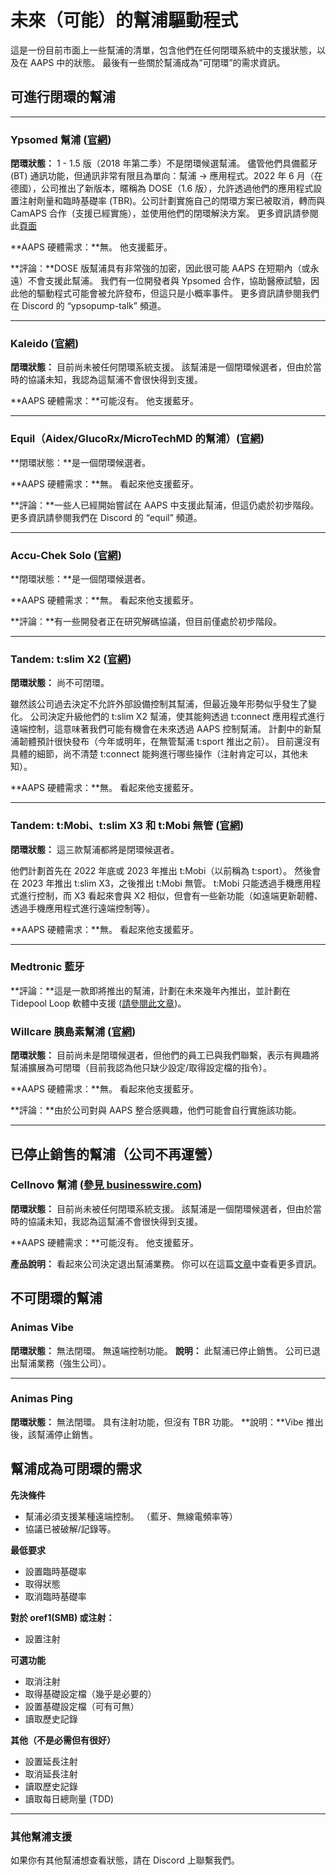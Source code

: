 # 未來（可能）的幫浦驅動程式

這是一份目前市面上一些幫浦的清單，包含他們在任何閉環系統中的支援狀態，以及在 AAPS 中的狀態。 最後有一些關於幫浦成為“可閉環”的需求資訊。

## 可進行閉環的幫浦

* * *

### Ypsomed 幫浦 ([官網](https://www.ypsomed.com/en/diabetes-care-mylife.html))

**閉環狀態：** 1 - 1.5 版（2018 年第二季）不是閉環候選幫浦。 儘管他們具備藍牙 (BT) 通訊功能，但通訊非常有限且為單向：幫浦 -> 應用程式。2022 年 6 月（在德國），公司推出了新版本，暱稱為 DOSE（1.6 版），允許透過他們的應用程式設置注射劑量和臨時基礎率 (TBR)。公司計劃實施自己的閉環方案已被取消，轉而與 CamAPS 合作（支援已經實施），並使用他們的閉環解決方案。 更多資訊請參閱此[頁面](https://www.mylife-diabetescare.com/en/loop-program.html)

**AAPS 硬體需求：**無。 他支援藍牙。

**評論：**DOSE 版幫浦具有非常強的加密，因此很可能 AAPS 在短期內（或永遠）不會支援此幫浦。 我們有一位開發者與 Ypsomed 合作，協助醫療試驗，因此他的驅動程式可能會被允許發布，但這只是小概率事件。 更多資訊請參閱我們在 Discord 的 “ypsopump-talk” 頻道。

* * *

### Kaleido ([官網](https://www.hellokaleido.com/))

**閉環狀態：** 目前尚未被任何閉環系統支援。 該幫浦是一個閉環候選者，但由於當時的協議未知，我認為這幫浦不會很快得到支援。

**AAPS 硬體需求：**可能沒有。 他支援藍牙。

* * *

### Equil（Aidex/GlucoRx/MicroTechMD 的幫浦）([官網](https://www.glucorx.ie/glucorx-equil/))

**閉環狀態：**是一個閉環候選者。

**AAPS 硬體需求：**無。 看起來他支援藍牙。

**評論：**一些人已經開始嘗試在 AAPS 中支援此幫浦，但這仍處於初步階段。 更多資訊請參閱我們在 Discord 的 “equil” 頻道。

* * *

### Accu-Chek Solo ([官網](https://www.roche.com/media/releases/med-cor-2018-07-23.htm))

**閉環狀態：**是一個閉環候選者。

**AAPS 硬體需求：**無。 看起來他支援藍牙。

**評論：**有一些開發者正在研究解碼協議，但目前僅處於初步階段。

* * *

### Tandem: t:slim X2 ([官網](https://www.tandemdiabetes.com/))

**閉環狀態：** 尚不可閉環。

雖然該公司過去決定不允許外部設備控制其幫浦，但最近幾年形勢似乎發生了變化。 公司決定升級他們的 t:slim X2 幫浦，使其能夠透過 t:connect 應用程式進行遠端控制，這意味著我們可能有機會在未來透過 AAPS 控制幫浦。 計劃中的新幫浦韌體預計很快發布（今年或明年，在無管幫浦 t:sport 推出之前）。 目前還沒有具體的細節，尚不清楚 t:connect 能夠進行哪些操作（注射肯定可以，其他未知）。

**AAPS 硬體需求：**無。 看起來他支援藍牙。

* * *

### Tandem: t:Mobi、t:slim X3 和 t:Mobi 無管 ([官網](https://www.tandemdiabetes.com/about-us/pipeline))

**閉環狀態：** 這三款幫浦都將是閉環候選者。

他們計劃首先在 2022 年底或 2023 年推出 t:Mobi（以前稱為 t:sport）。 然後會在 2023 年推出 t:slim X3，之後推出 t:Mobi 無管。 t:Mobi 只能透過手機應用程式進行控制，而 X3 看起來會與 X2 相似，但會有一些新功能（如遠端更新韌體、透過手機應用程式進行遠端控制等）。

**AAPS 硬體需求：**無。 看起來他支援藍牙。

* * *

### Medtronic 藍牙

**評論：**這是一款即將推出的幫浦，計劃在未來幾年內推出，並計劃在 Tidepool Loop 軟體中支援 ([請參閱此文章](https://www.tidepool.org/blog/tidepool-loop-medtronic-collaboration))。

### Willcare 胰島素幫浦 ([官網](http://shinmyungmedi.com/en/))

**閉環狀態：** 目前尚未是閉環候選者，但他們的員工已與我們聯繫，表示有興趣將幫浦擴展為可閉環（目前我認為他只缺少設定/取得設定檔的指令）。

**AAPS 硬體需求：**無。 看起來他支援藍牙。

**評論：**由於公司對與 AAPS 整合感興趣，他們可能會自行實施該功能。

* * *

## 已停止銷售的幫浦（公司不再運營）

### Cellnovo 幫浦 ([參見 businesswire.com](https://www.businesswire.com/news/home/20190328005829/en/Cellnovo-Stops-Manufacturing-and-Commercial-Operations))

**閉環狀態：** 目前尚未被任何閉環系統支援。 該幫浦是一個閉環候選者，但由於當時的協議未知，我認為這幫浦不會很快得到支援。

**AAPS 硬體需求：**可能沒有。 他支援藍牙。

**產品說明：** 看起來公司決定退出幫浦業務。 你可以在這篇[文章](https://diabetogenic.wordpress.com/2019/04/01/and-then-cellnovo-disappeared/?fbclid=IwAR12Ow6gVbEOuD1zw7aNjBwqj5_aPkPipteHY1VHBvT3mchlH2y7Us6ZeAU)中查看更多資訊。

## 不可閉環的幫浦

### Animas Vibe

**閉環狀態：** 無法閉環。 無遠端控制功能。 **說明：** 此幫浦已停止銷售。 公司已退出幫浦業務（強生公司）。

* * *

### Animas Ping

**閉環狀態：** 無法閉環。 具有注射功能，但沒有 TBR 功能。 **說明：**Vibe 推出後，該幫浦停止銷售。

## 幫浦成為可閉環的需求

**先決條件**

- 幫浦必須支援某種遠端控制。 （藍牙、無線電頻率等）
- 協議已被破解/記錄等。

**最低要求**

- 設置臨時基礎率
- 取得狀態
- 取消臨時基礎率

**對於 oref1(SMB) 或注射：**

- 設置注射

**可選功能**

- 取消注射
- 取得基礎設定檔（幾乎是必要的）
- 設置基礎設定檔（可有可無）
- 讀取歷史記錄 

**其他（不是必需但有很好）**

- 設置延長注射
- 取消延長注射
- 讀取歷史記錄
- 讀取每日總劑量 (TDD)

* * *

### 其他幫浦支援

如果你有其他幫浦想查看狀態，請在 Discord 上聯繫我們。